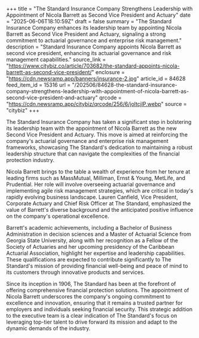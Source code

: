 +++
title = "The Standard Insurance Company Strengthens Leadership with Appointment of Nicola Barrett as Second Vice President and Actuary"
date = "2025-06-06T18:10:59Z"
draft = false
summary = "The Standard Insurance Company enhances its leadership team by appointing Nicola Barrett as Second Vice President and Actuary, signaling a strong commitment to actuarial governance and enterprise risk management."
description = "Standard Insurance Company appoints Nicola Barrett as second vice president, enhancing its actuarial governance and risk management capabilities."
source_link = "https://www.citybiz.co/article/703682/the-standard-appoints-nicola-barrett-as-second-vice-president/"
enclosure = "https://cdn.newsramp.app/banners/insurance-2.jpg"
article_id = 84628
feed_item_id = 15316
url = "/202506/84628-the-standard-insurance-company-strengthens-leadership-with-appointment-of-nicola-barrett-as-second-vice-president-and-actuary"
qrcode = "https://cdn.newsramp.app/citybiz/qrcode/256/6/joltcjlP.webp"
source = "citybiz"
+++

<p>The Standard Insurance Company has taken a significant step in bolstering its leadership team with the appointment of Nicola Barrett as the new Second Vice President and Actuary. This move is aimed at reinforcing the company's actuarial governance and enterprise risk management frameworks, showcasing The Standard's dedication to maintaining a robust leadership structure that can navigate the complexities of the financial protection industry.</p><p>Nicola Barrett brings to the table a wealth of experience from her tenure at leading firms such as MassMutual, Milliman, Ernst & Young, MetLife, and Prudential. Her role will involve overseeing actuarial governance and implementing agile risk management strategies, which are critical in today's rapidly evolving business landscape. Lauren Canfield, Vice President, Corporate Actuary and Chief Risk Officer at The Standard, emphasized the value of Barrett's diverse background and the anticipated positive influence on the company's operational excellence.</p><p>Barrett's academic achievements, including a Bachelor of Business Administration in decision sciences and a Master of Actuarial Science from Georgia State University, along with her recognition as a Fellow of the Society of Actuaries and her upcoming presidency of the Caribbean Actuarial Association, highlight her expertise and leadership capabilities. These qualifications are expected to contribute significantly to The Standard's mission of providing financial well-being and peace of mind to its customers through innovative products and services.</p><p>Since its inception in 1906, The Standard has been at the forefront of offering comprehensive financial protection solutions. The appointment of Nicola Barrett underscores the company's ongoing commitment to excellence and innovation, ensuring that it remains a trusted partner for employers and individuals seeking financial security. This strategic addition to the executive team is a clear indication of The Standard's focus on leveraging top-tier talent to drive forward its mission and adapt to the dynamic demands of the industry.</p>